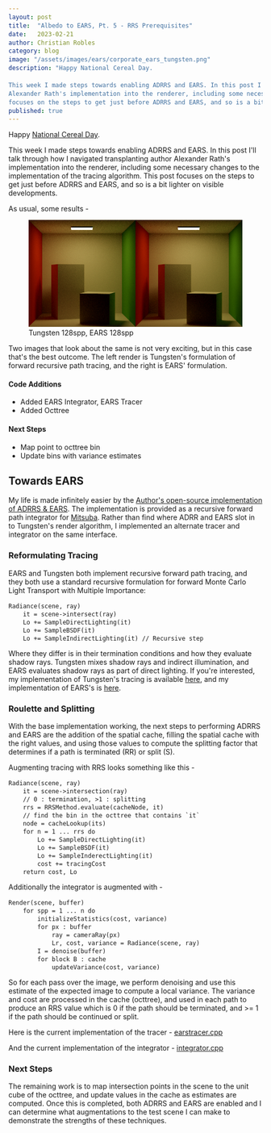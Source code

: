 ```yaml
---
layout: post
title:  "Albedo to EARS, Pt. 5 - RRS Prerequisites"
date:   2023-02-21
author: Christian Robles
category: blog
image: "/assets/images/ears/corporate_ears_tungsten.png"
description: "Happy National Cereal Day.

This week I made steps towards enabling ADRRS and EARS. In this post I'll talk through how I navigated transplanting author
Alexander Rath's implementation into the renderer, including some necessary changes to the implementation of the tracing algorithm. This post
focuses on the steps to get just before ADRRS and EARS, and so is a bit lighter on visible developments."
published: true 
---
```


Happy [National Cereal Day](https://www.nationalcerealday.com/).

This week I made steps towards enabling ADRRS and EARS. In this post I'll talk through how I navigated transplanting author
Alexander Rath's implementation into the renderer, including some necessary changes to the implementation of the tracing algorithm. This post
focuses on the steps to get just before ADRRS and EARS, and so is a bit lighter on visible developments.

As usual, some results -

<figure>
    <img src="/assets/images/ears/tungsten128spp-ears128spp.png" />
    <figcaption>Tungsten 128spp, EARS 128spp</figcaption>
</figure>

Two images that look about the same is not very exciting, but in this case that's the best outcome. The left render is Tungsten's formulation of
forward recursive path tracing, and the right is EARS' formulation.

#### Code Additions

- Added EARS Integrator, EARS Tracer
- Added Octtree

#### Next Steps

- Map point to octtree bin
- Update bins with variance estimates

## Towards EARS

My life is made infinitely easier by the [Author's open-source implementation of ADRRS & EARS](https://github.com/irath96/ears).
The implementation is provided as a recursive forward path integrator for [Mitsuba](https://github.com/mitsuba-renderer/mitsuba). Rather than
find where ADRR and EARS slot in to Tungsten's render algorithm, I implemented an alternate tracer and integrator on the same interface.

### Reformulating Tracing

EARS and Tungsten both implement recursive forward path tracing, and they both use a standard recursive formulation for forward Monte Carlo Light Transport with Multiple
Importance:

```
Radiance(scene, ray)
    it = scene->intersect(ray)
    Lo += SampleDirectLighting(it)
    Lo += SampleBSDF(it)
    Lo += SampleIndirectLighting(it) // Recursive step
```

Where they differ is in their termination conditions and how they evaluate shadow rays. Tungsten mixes shadow rays and indirect illumination, and EARS evaluates shadow rays
as part of direct lighting. If you're interested, my implementation of Tungsten's tracing is available [here](https://github.com/roblesch/roulette/blob/main/renderer/src/pathtracer.cpp),
and my implementation of EARS's is [here](https://github.com/roblesch/roulette/blob/main/renderer/src/earstracer.cpp).

### Roulette and Splitting

With the base implementation working, the next steps to performing ADRRS and EARS are the addition of the spatial cache, filling the spatial cache with the right values, and using
those values to compute the splitting factor that determines if a path is terminated (RR) or split (S).

Augmenting tracing with RRS looks something like this -

```
Radiance(scene, ray)
    it = scene->intersection(ray)
    // 0 : termination, >1 : splitting
    rrs = RRSMethod.evaluate(cacheNode, it)
    // find the bin in the octtree that contains `it`
    node = cacheLookup(its)
    for n = 1 ... rrs do
        Lo += SampleDirectLighting(it)
        Lo += SampleBSDF(it)
        Lo += SampleInderectLighting(it)
        cost += tracingCost
    return cost, Lo
```

Additionally the integrator is augmented with -

```
Render(scene, buffer)
    for spp = 1 ... n do
        initializeStatistics(cost, variance)
        for px : buffer
            ray = cameraRay(px)
            Lr, cost, variance = Radiance(scene, ray)
        I = denoise(buffer)
        for block B : cache
            updateVariance(cost, variance)
```

So for each pass over the image, we perform denoising and use this estimate of the expected image to compute a local variance.
The variance and cost are processed in the cache (octtree), and used in each path to produce an RRS value which is 0 if the
path should be terminated, and >= 1 if the path should be continued or split.

Here is the current implementation of the tracer - [earstracer.cpp](https://github.com/roblesch/roulette/blob/main/renderer/src/earstracer.cpp)

And the current implementation of the integrator - [integrator.cpp](https://github.com/roblesch/roulette/blob/main/renderer/src/integrator.cpp)

### Next Steps

The remaining work is to map intersection points in the scene to the unit cube of the octtree, and update values in the cache
as estimates are computed. Once this is completed, both ADRRS and EARS are enabled and I can determine what augmentations
to the test scene I can make to demonstrate the strengths of these techniques.
